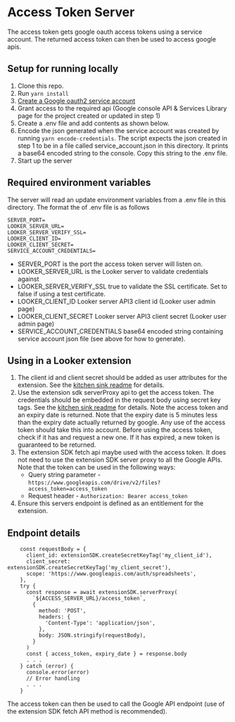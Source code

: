 # Access Token Server

The access token gets google oauth access tokens using a service account. The returned access token can then be used to access google apis.

## Setup for running locally

1. Clone this repo.
2. Run `yarn install`
3. [Create a Google oauth2 service account](https://developers.google.com/identity/protocols/oauth2/service-account)
4. Grant access to the required api (Google console API & Services Library page for the project created or updated in step 1)
5. Create a .env file and add contents as shown below.
6. Encode the json generated when the service account was created by running `yarn encode-credentials`. The script expects the json created in step 1 to be in a file called service_account.json in this directory. It prints a base64 encoded string to the console. Copy this string to the .env file.
7. Start up the server

## Required environment variables

The server will read an update environment variables from a .env file in this directory. The format the of .env file is as follows

```
SERVER_PORT=
LOOKER_SERVER_URL=
LOOKER_SERVER_VERIFY_SSL=
LOOKER_CLIENT_ID=
LOOKER_CLIENT_SECRET=
SERVICE_ACCOUNT_CREDENTIALS=
```

- SERVER_PORT is the port the access token server will listen on.
- LOOKER_SERVER_URL is the Looker server to validate credentials against
- LOOKER_SERVER_VERIFY_SSL true to validate the SSL certificate. Set to false if using a test certificate.
- LOOKER_CLIENT_ID Looker server API3 client id (Looker user admin page)
- LOOKER_CLIENT_SECRET Looker server API3 client secret (Looker user admin page)
- SERVICE_ACCOUNT_CREDENTIALS base64 encoded string containing service account json file (see above for how to generate).

## Using in a Looker extension

1. The client id and client secret should be added as user attributes for the extension. See the [kitchen sink readme](https://github.com/looker-open-source/extension-template-kitchensink/blob/master/README.md) for details.
2. Use the extension sdk serverProxy api to get the access token. The credentials should be embedded in the request body using secret key tags. See the [kitchen sink readme](https://github.com/looker-open-source/extension-template-kitchensink/blob/master/README.md) for details. Note the access token and an expiry date is returned. Note that the expiry date is 5 minutes less than the expiry date actually returned by google. Any use of the access token should take this into account. Before using the access token, check if it has and request a new one. If it has expired, a new token is guaranteed to be returned.
3. The extension SDK fetch api maybe used with the access token. It does not need to use the extension SDK server proxy to all the Google APIs. Note that the token can be used in the following ways:
   - Query string parameter - `https://www.googleapis.com/drive/v2/files?access_token=access_token`
   - Request header - `Authorization: Bearer access_token`
4. Ensure this servers endpoint is defined as an entitlement for the extension.

## Endpoint details

```
    const requestBody = {
      client_id: extensionSDK.createSecretKeyTag('my_client_id'),
      client_secret: extensionSDK.createSecretKeyTag('my_client_secret'),
      scope: 'https://www.googleapis.com/auth/spreadsheets',
    },
    try {
      const response = await extensionSDK.serverProxy(
        `${ACCESS_SERVER_URL}/access_token`,
        {
          method: 'POST',
          headers: {
            'Content-Type': 'application/json',
          },
          body: JSON.stringify(requestBody),
        }
      )
      const { access_token, expiry_date } = response.body
      . . .
    } catch (error) {
      console.error(error)
      // Error handling
      . . .
    }
```

The access token can then be used to call the Google API endpoint (use of the extension SDK fetch API method is recommended).
